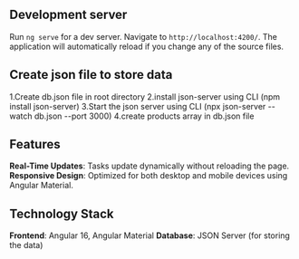 
## Development server

Run `ng serve` for a dev server. Navigate to `http://localhost:4200/`. The application will automatically reload if you change any of the source files.

## Create json file to store data
1.Create db.json file in root directory 
2.install json-server using CLI (npm install json-server)
3.Start the json server using CLI (npx json-server --watch db.json --port 3000)
4.create products array in  db.json file

## Features
 **Real-Time Updates**: Tasks update dynamically without reloading the page.
 **Responsive Design**: Optimized for both desktop and mobile devices using Angular Material.


## Technology Stack
**Frontend**: Angular 16, Angular Material
 **Database**:  JSON Server (for storing the data)